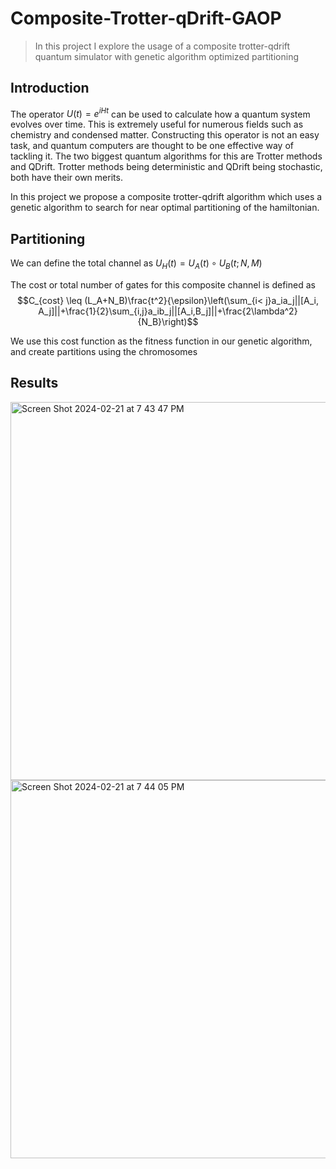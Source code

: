 # Composite-Trotter-qDrift-GAOP 
> In this project I explore the usage of a composite trotter-qdrift quantum simulator with genetic algorithm optimized partitioning

## Introduction
The operator $U(t) = e^{iHt}$ can be used to calculate how a quantum system evolves over time. This is extremely useful for numerous fields such as chemistry and condensed matter. Constructing this operator is not an easy task, and quantum computers are thought to be one effective way of tackling it. The two biggest quantum algorithms for this are Trotter methods and QDrift. Trotter methods being deterministic and QDrift being stochastic, both have their own merits.

In this project we propose a composite trotter-qdrift algorithm which uses a genetic algorithm to search for near optimal partitioning of the hamiltonian. 

## Partitioning
We can define the total channel as $U_H(t) = U_A(t) \circ U_B(t; N,M)$

The cost or total number of gates for this composite channel is defined as
$$C_{cost} \leq (L_A+N_B)\frac{t^2}{\epsilon}\left(\sum_{i< j}a_ia_j||[A_i, A_j]||+\frac{1}{2}\sum_{i,j}a_ib_j||[A_i,B_j]||+\frac{2\lambda^2}{N_B}\right)$$

We use this cost function as the fitness function in our genetic algorithm, and create partitions using the chromosomes

## Results
<img width="605" alt="Screen Shot 2024-02-21 at 7 43 47 PM" src="https://github.com/utterwqlnut/Composite-Trotter-qDrift-GAOP/assets/51377003/b3d81b1f-5b1a-4dc2-a4da-50baf1eed734">
<img width="605" alt="Screen Shot 2024-02-21 at 7 44 05 PM" src="https://github.com/utterwqlnut/Composite-Trotter-qDrift-GAOP/assets/51377003/3fe9ffd5-ff72-46b3-84b6-9c1a2e11bb3e">
